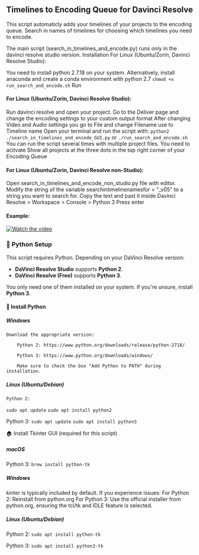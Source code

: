 ## Timelines to Encoding Queue for Davinci Resolve

This script automaticly adds your timelines of your projects to the encoding queue. Search in names of timelines for choosing which timelines you need to encode.

The main script (search_in_timelines_and_encode.py) runs only in the davinci resolve studio version.
Installation
For Linux (Ubuntu/Zorin, Davinci Resolve Studio):

You need to install python 2.7.18 on your system. Alternatively, install anaconda and create a conda environment with python 2.7 ```chmod +x run_search_and_encode.sh```
Run
#### For Linux (Ubuntu/Zorin, Davinci Resolve Studio):

Run davinci resolve and open your project.
Go to the Deliver page and change the encoding settings to your custom output format
After changing Video and Audio settings you go to File and change Filename use to Timeline name
Open your terminal and run the script with: ```python2 ./search_in_timelines_and_encode_GUI.py``` or ```./run_search_and_encode.sh```
You can run the script several times with multiple project files. You need to activate Show all projects at the three dots in the top right corner of your Encoding Queue

#### For Linux (Ubuntu/Zorin, Davinci Resolve non-Studio):

Open search_in_timelines_and_encode_non_studio.py file with editor.
Modify the string of the variable searchintimelinenamesfor = "_v05" to a string you want to search for.
Copy the text and past it inside Davinci Resolve > Workspace > Console > Python 3
Press enter

#### Example:
[![Watch the video](https://img.youtube.com/vi/iSUb798p8DM/default.jpg)](https://youtu.be/iSUb798p8DM) 

### 🐍 Python Setup

This script requires Python. Depending on your DaVinci Resolve version:

- **DaVinci Resolve Studio** supports **Python 2**.
- **DaVinci Resolve (Free)** supports **Python 3**.

You only need one of them installed on your system. If you're unsure, install **Python 3**.

#### 📅 Install Python
##### Windows

    Download the appropriate version:

        Python 2: https://www.python.org/downloads/release/python-2718/

        Python 3: https://www.python.org/downloads/windows/

        Make sure to check the box "Add Python to PATH" during installation.

##### Linux (Ubuntu/Debian)

    Python 2:

```sudo apt update```
```sudo apt install python2```

Python 3:
    ```sudo apt update```
    ```sudo apt install python3```

🏠 Install Tkinter GUI (required for this script)

##### macOS
Python 3:
```brew install python-tk```

##### Windows
kinter is typically included by default. If you experience issues:
For Python 2: Reinstall from python.org
For Python 3: Use the official installer from python.org, ensuring the tcl/tk and IDLE feature is selected.

##### Linux (Ubuntu/Debian)
Python 2:
```sudo apt install python-tk```

Python 3:
```sudo apt install python3-tk```
